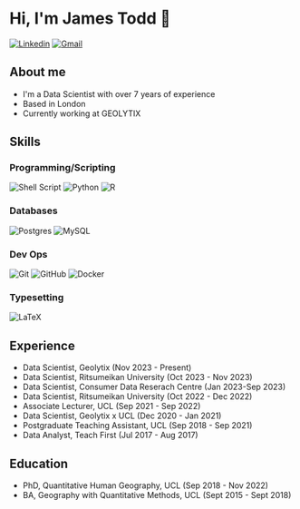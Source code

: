 # Hi, I'm James Todd :wave:

[![Linkedin](https://img.shields.io/badge/LinkedIn-0077B5?style=for-the-badge&logo=linkedin&logoColor=white)](https://www.linkedin.com/in/james-a-todd/)
[![Gmail](https://img.shields.io/badge/Gmail-D14836?style=for-the-badge&logo=gmail&logoColor=white)](thejamestodd@gmail.com)

## About me
- I'm a Data Scientist with over 7 years of experience
- Based in London
- Currently working at GEOLYTIX

## Skills 

### Programming/Scripting 
![Shell Script](https://img.shields.io/badge/shell_script-%23121011.svg?style=for-the-badge&logo=gnu-bash&logoColor=white)
![Python](https://img.shields.io/badge/python-3670A0?style=for-the-badge&logo=python&logoColor=ffdd54)
![R](https://img.shields.io/badge/r-%23276DC3.svg?style=for-the-badge&logo=r&logoColor=white)

### Databases 
![Postgres](https://img.shields.io/badge/postgres-%23316192.svg?style=for-the-badge&logo=postgresql&logoColor=white)
![MySQL](https://img.shields.io/badge/mysql-%2300f.svg?style=for-the-badge&logo=mysql&logoColor=white)

### Dev Ops 
![Git](https://img.shields.io/badge/git-%23F05033.svg?style=for-the-badge&logo=git&logoColor=white)
![GitHub](https://img.shields.io/badge/github-%23121011.svg?style=for-the-badge&logo=github&logoColor=white)
![Docker](https://img.shields.io/badge/docker-%230db7ed.svg?style=for-the-badge&logo=docker&logoColor=white)

### Typesetting
![LaTeX](https://img.shields.io/badge/latex-%23008080.svg?style=for-the-badge&logo=latex&logoColor=white)

## Experience 

- Data Scientist, Geolytix (Nov 2023 - Present)
- Data Scientist, Ritsumeikan University (Oct 2023 - Nov 2023)
- Data Scientist, Consumer Data Reserach Centre (Jan 2023-Sep 2023) 
- Data Scientist, Ritsumeikan University (Oct 2022 - Dec 2022) 
- Associate Lecturer, UCL (Sep 2021 - Sep 2022) 
- Data Scientist, Geolytix x UCL (Dec 2020 - Jan 2021) 
- Postgraduate Teaching Assistant, UCL (Sep 2018 - Sep 2021) 
- Data Analyst, Teach First (Jul 2017 - Aug 2017) 

## Education 

- PhD, Quantitative Human Geography, UCL (Sep 2018 - Nov 2022) 
- BA, Geography with Quantitative Methods, UCL (Sept 2015 - Sept 2018) 
